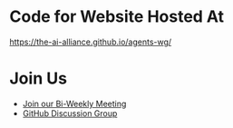 # Code for Website Hosted At

https://the-ai-alliance.github.io/agents-wg/

# Join Us

- [Join our Bi-Weekly Meeting](https://calendar.app.google/etx9gPAZBP756ZFT9)  
- [GitHub Discussion Group](https://github.com/The-AI-Alliance/agents-wg/discussions/4)  

